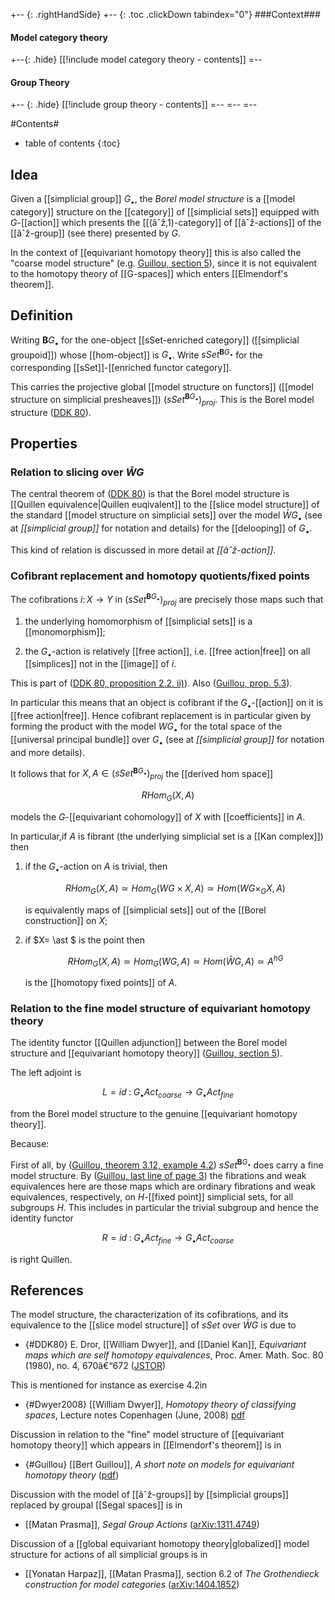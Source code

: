 
+-- {: .rightHandSide}
+-- {: .toc .clickDown tabindex="0"}
###Context###
#### Model category theory
+--{: .hide}
[[!include model category theory - contents]]
=--
#### Group Theory
+-- {: .hide}
[[!include group theory - contents]]
=--
=--
=--

#Contents#
* table of contents
{:toc}

## Idea

Given a [[simplicial group]] $G_\bullet$, the _Borel model structure_ is a [[model category]] structure on the [[category]] of [[simplicial sets]] equipped with $G$-[[action]] which presents the [[(âˆž,1)-category]] of [[âˆž-actions]] of the [[âˆž-group]] (see there) presented by $G$.

In the context of [[equivariant homotopy theory]] this is also called the "coarse model structure" (e.g. [Guillou, section 5](#Guillou)), since it is not equivalent to the homotopy theory of [[G-spaces]] which enters [[Elmendorf's theorem]].


## Definition

Writing $\mathbf{B}G_\bullet$ for the one-object [[sSet-enriched category]] ([[simplicial groupoid]]) whose [[hom-object]] is $G_\bullet$. Write $sSet^{\mathbf{B}G_\bullet}$ for the corresponding [[sSet]]-[[enriched functor category]].

This carries the projective global [[model structure on functors]] ([[model structure on simplicial presheaves]]) $(sSet^{\mathbf{B}G_\bullet})_{proj}$. This is the Borel model structure ([DDK 80](#DDK80)).

## Properties

### Relation to slicing over $\bar W G$

The central theorem of ([DDK 80](#DDK80)) is that the Borel model structure is [[Quillen equivalence|Quillen euqivalent]] to the [[slice model structure]] of the standard [[model structure on simplicial sets]] over the model $\bar W G_\bullet$ (see at _[[simplicial group]]_ for notation and details) for the [[delooping]] of $G_\bullet$.

This kind of relation is discussed in more detail at _[[âˆž-action]]_.

### Cofibrant replacement and homotopy quotients/fixed points

The cofibrations $i \colon X \to Y$ in $(sSet^{\mathbf{B}G_\bullet})_{proj}$ are precisely those maps such that

1. the underlying homomorphism of [[simplicial sets]] is a [[monomorphism]];

1. the $G_\bullet$-action is relatively [[free action]], i.e. [[free action|free]] on all [[simplices]] not in the [[image]] of $i$.

This is part of ([DDK 80, proposition 2.2. ii)](#DDK80)). Also ([Guillou, prop. 5.3](#Guillou)).

In particular this means that an object is cofibrant if the $G_\bullet$-[[action]] on it is [[free action|free]]. Hence cofibrant replacement is in particular given by forming the product with the model $W G_\bullet$ for the total space of the [[universal principal bundle]] over $G_\bullet$ (see at _[[simplicial group]]_ for notation and more details).

It follows that for $X,A\in (sSet^{\mathbf{B}G_\bullet})_{proj}$ the [[derived hom space]]

$$
  R Hom_G(X,A)
$$

models the $G$-[[equivariant cohomology]] of $X$ with [[coefficients]] in $A$. 

In particular,if $A$ is fibrant (the underlying simplicial set is a [[Kan complex]]) then 

1. if the $G_\bullet$-action on $A$ is trivial, then 

   $$
     R Hom_G(X,A) \simeq Hom_G(W G \times X , A) \simeq Hom(W G \times_G X, A)
   $$

   is equivalently maps of [[simplicial sets]] out of the [[Borel construction]] on $X$;

1. if $X= \ast $ is the point then 

   $$
     R Hom_G(X,A) \simeq Hom_G(W G, A) \simeq Hom(\bar W G , A)  \simeq A^{h G}
   $$

   is the [[homotopy fixed points]] of $A$.

### Relation to the fine model structure of equivariant homotopy theory

The identity functor [[Quillen adjunction]] between the Borel model structure and [[equivariant homotopy theory]] ([Guillou, section 5](#Guillou)).

The left adjoint is

$$
  L = id \;\colon\; G_\bullet Act_{coarse} \longrightarrow G_\bullet Act_{fine}
$$

from the Borel model structure to the genuine [[equivariant homotopy theory]].

Because:

First of all, by ([Guillou, theorem 3.12, example 4.2](#Guillou)) $sSet^{\mathbf{B}G_\bullet}$ does carry a fine model structure. By ([Guillou, last line of page 3](#Guillou)) the fibrations and weak equivalences here are those maps which are ordinary fibrations and weak equivalences, respectively, on $H$-[[fixed point]] simplicial sets, for all subgroups $H$. This includes in particular the trivial subgroup and hence the identity functor

$$
  R = id \;\colon\; G_\bullet Act_{fine} \longrightarrow G_\bullet Act_{coarse}
$$

is right Quillen.

## References

The model structure, the characterization of its cofibrations, and its equivalence to the [[slice model structure]] of $sSet$ over $\bar W G$ is due to

* {#DDK80} E. Dror, [[William Dwyer]], and [[Daniel Kan]], _Equivariant maps which are self homotopy equivalences_, Proc. Amer. Math. Soc. 80 (1980), no. 4, 670â€“672 ([JSTOR](http://www.jstor.org/stable/2043448))

This is mentioned for instance as exercise 4.2in 

* {#Dwyer2008} [[William Dwyer]], _Homotopy theory of classifying spaces_, Lecture notes Copenhagen (June, 2008) [pdf](http://www.math.ku.dk/~jg/homotopical2008/Dwyer.CopenhagenNotes.pdf)

Discussion in relation to the "fine" model structure of [[equivariant homotopy theory]] which appears in [[Elmendorf's theorem]] is in 

* {#Guillou} [[Bert Guillou]], _A short note on models for equivariant homotopy theory_ ([pdf](http://www.math.uiuc.edu/~bertg/EquivModels.pdf))



Discussion with the model of [[âˆž-groups]] by [[simplicial groups]] replaced by groupal [[Segal spaces]] is in 

* [[Matan Prasma]], _Segal Group Actions_ ([arXiv:1311.4749](http://arxiv.org/abs/1311.4749))

Discussion of a [[global equivariant homotopy theory|globalized]] model structure for actions of all simplicial groups is in

* [[Yonatan Harpaz]], [[Matan Prasma]], section 6.2 of _The Grothendieck construction for model categories_ ([arXiv:1404.1852](http://arxiv.org/abs/1404.1852))